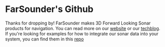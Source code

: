 # FarSounder's Github

Thanks for dropping by! FarSounder makes 3D Forward Looking Sonar products for navigation.
You can read more on our [website](https://www.farsounder.com/) or our [techblog](https://www.farsounder.com/blog). If you're looking for examples
for how to integrate our sonar data into your system, you can find them in this [repo](https://github.com/farsounder/SDKMessageExample)
